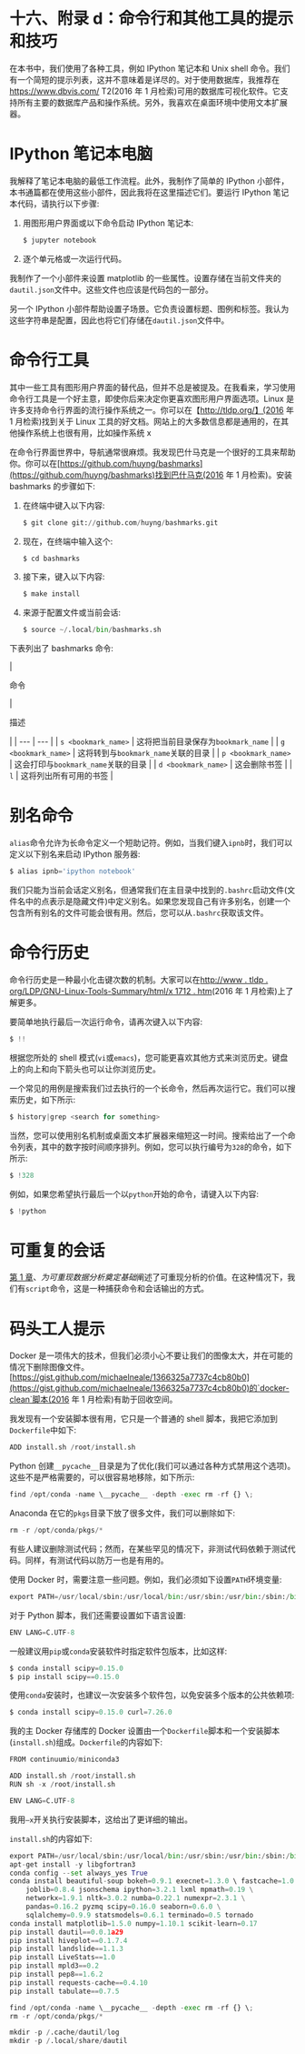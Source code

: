 # 十六、附录 d：命令行和其他工具的提示和技巧

在本书中，我们使用了各种工具，例如 IPython 笔记本和 Unix shell 命令。我们有一个简短的提示列表，这并不意味着是详尽的。对于使用数据库，我推荐在 https://www.dbvis.com/ T2(2016 年 1 月检索)可用的数据库可视化软件。它支持所有主要的数据库产品和操作系统。另外，我喜欢在桌面环境中使用文本扩展器。

# IPython 笔记本电脑

我解释了笔记本电脑的最低工作流程。此外，我制作了简单的 IPython 小部件，本书通篇都在使用这些小部件，因此我将在这里描述它们。要运行 IPython 笔记本代码，请执行以下步骤:

1.  用图形用户界面或以下命令启动 IPython 笔记本:

    ```py
    $ jupyter notebook

    ```

2.  逐个单元格或一次运行代码。

我制作了一个小部件来设置 matplotlib 的一些属性。设置存储在当前文件夹的`dautil.json`文件中。这些文件也应该是代码包的一部分。

另一个 IPython 小部件帮助设置子场景。它负责设置标题、图例和标签。我认为这些字符串是配置，因此也将它们存储在`dautil.json`文件中。

# 命令行工具

其中一些工具有图形用户界面的替代品，但并不总是被提及。在我看来，学习使用命令行工具是一个好主意，即使你后来决定你更喜欢图形用户界面选项。Linux 是许多支持命令行界面的流行操作系统之一。你可以在【http://tldp.org/】(2016 年 1 月检索)找到关于 Linux 工具的好文档。网站上的大多数信息都是通用的，在其他操作系统上也很有用，比如操作系统 x

在命令行界面世界中，导航通常很麻烦。我发现巴什马克是一个很好的工具来帮助你。你可以在[https://github.com/huyng/bashmarks](https://github.com/huyng/bashmarks)找到巴什马克(2016 年 1 月检索)。安装 bashmarks 的步骤如下:

1.  在终端中键入以下内容:

    ```py
    $ git clone git://github.com/huyng/bashmarks.git

    ```

2.  现在，在终端中输入这个:

    ```py
    $ cd bashmarks

    ```

3.  接下来，键入以下内容:

    ```py
    $ make install

    ```

4.  来源于配置文件或当前会话:

    ```py
    $ source ~/.local/bin/bashmarks.sh

    ```

下表列出了 bashmarks 命令:

<colgroup><col style="text-align: left"> <col style="text-align: left"></colgroup> 
| 

命令

 | 

描述

 |
| --- | --- |
| `s <bookmark_name>` | 这将把当前目录保存为`bookmark_name` |
| `g <bookmark_name>` | 这将转到与`bookmark_name`关联的目录 |
| `p <bookmark_name>` | 这会打印与`bookmark_name`关联的目录 |
| `d <bookmark_name>` | 这会删除书签 |
| `l` | 这将列出所有可用的书签 |

# 别名命令

`alias`命令允许为长命令定义一个短助记符。例如，当我们键入`ipnb`时，我们可以定义以下别名来启动 IPython 服务器:

```py
$ alias ipnb='ipython notebook'

```

我们只能为当前会话定义别名，但通常我们在主目录中找到的`.bashrc`启动文件(文件名中的点表示是隐藏文件)中定义别名。如果您发现自己有许多别名，创建一个包含所有别名的文件可能会很有用。然后，您可以从`.bashrc`获取该文件。

# 命令行历史

命令行历史是一种最小化击键次数的机制。大家可以在[http://www . tldp . org/LDP/GNU-Linux-Tools-Summary/html/x 1712 . htm](http://www.tldp.org/LDP/GNU-Linux-Tools-Summary/html/x1712.htm)(2016 年 1 月检索)上了解更多。

要简单地执行最后一次运行命令，请再次键入以下内容:

```py
$ !!

```

根据您所处的 shell 模式(`vi`或`emacs`)，您可能更喜欢其他方式来浏览历史。键盘上的向上和向下箭头也可以让你浏览历史。

一个常见的用例是搜索我们过去执行的一个长命令，然后再次运行它。我们可以搜索历史，如下所示:

```py
$ history|grep <search for something>

```

当然，您可以使用别名机制或桌面文本扩展器来缩短这一时间。搜索给出了一个命令列表，其中的数字按时间顺序排列。例如，您可以执行编号为`328`的命令，如下所示:

```py
$ !328

```

例如，如果您希望执行最后一个以`python`开始的命令，请键入以下内容:

```py
$ !python

```

# 可重复的会话

[第 1 章](01.html "Chapter 1. Laying the Foundation for Reproducible Data Analysis")、*为可重现数据分析奠定基础*阐述了可重现分析的价值。在这种情况下，我们有`script`命令，这是一种捕获命令和会话输出的方式。

# 码头工人提示

Docker 是一项伟大的技术，但我们必须小心不要让我们的图像太大，并在可能的情况下删除图像文件。[https://gist.github.com/michaelneale/1366325a7737c4cb80b0](https://gist.github.com/michaelneale/1366325a7737c4cb80b0)的`docker-clean`脚本(2016 年 1 月检索)有助于回收空间。

我发现有一个安装脚本很有用，它只是一个普通的 shell 脚本，我把它添加到`Dockerfile`中如下:

```py
ADD install.sh /root/install.sh

```

Python 创建`__pycache__`目录是为了优化(我们可以通过各种方式禁用这个选项)。这些不是严格需要的，可以很容易地移除，如下所示:

```py
find /opt/conda -name \__pycache__ -depth -exec rm -rf {} \;
```

Anaconda 在它的`pkgs`目录下放了很多文件，我们可以删除如下:

```py
rm -r /opt/conda/pkgs/*

```

有些人建议删除测试代码；然而，在某些罕见的情况下，非测试代码依赖于测试代码。同样，有测试代码以防万一也是有用的。

使用 Docker 时，需要注意一些问题。例如，我们必须如下设置`PATH`环境变量:

```py
export PATH=/usr/local/sbin:/usr/local/bin:/usr/sbin:/usr/bin:/sbin:/bin:${PATH}

```

对于 Python 脚本，我们还需要设置如下语言设置:

```py
ENV LANG=C.UTF-8
```

一般建议用`pip`或`conda`安装软件时指定软件包版本，比如这样:

```py
$ conda install scipy=0.15.0
$ pip install scipy==0.15.0

```

使用`conda`安装时，也建议一次安装多个软件包，以免安装多个版本的公共依赖项:

```py
$ conda install scipy=0.15.0 curl=7.26.0

```

我的主 Docker 存储库的 Docker 设置由一个`Dockerfile`脚本和一个安装脚本(`install.sh`)组成。`Dockerfile`的内容如下:

```py
FROM continuumio/miniconda3

ADD install.sh /root/install.sh
RUN sh -x /root/install.sh

ENV LANG=C.UTF-8
```

我用`–x`开关执行安装脚本，这给出了更详细的输出。

`install.sh`的内容如下:

```py
export PATH=/usr/local/sbin:/usr/local/bin:/usr/sbin:/usr/bin:/sbin:/bin:${PATH}
apt-get install -y libgfortran3
conda config --set always_yes True
conda install beautiful-soup bokeh=0.9.1 execnet=1.3.0 \ fastcache=1.0.2 \
    joblib=0.8.4 jsonschema ipython=3.2.1 lxml mpmath=0.19 \
    networkx=1.9.1 nltk=3.0.2 numba=0.22.1 numexpr=2.3.1 \
    pandas=0.16.2 pyzmq scipy=0.16.0 seaborn=0.6.0 \
    sqlalchemy=0.9.9 statsmodels=0.6.1 terminado=0.5 tornado 
conda install matplotlib=1.5.0 numpy=1.10.1 scikit-learn=0.17
pip install dautil==0.0.1a29
pip install hiveplot==0.1.7.4
pip install landslide==1.1.3
pip install LiveStats==1.0
pip install mpld3==0.2
pip install pep8==1.6.2
pip install requests-cache==0.4.10
pip install tabulate==0.7.5

find /opt/conda -name \__pycache__ -depth -exec rm -rf {} \;
rm -r /opt/conda/pkgs/*

mkdir -p /.cache/dautil/log
mkdir -p /.local/share/dautil
```
